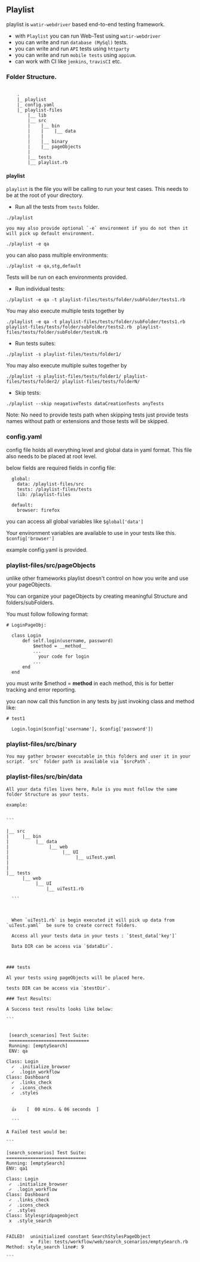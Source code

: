 ## Playlist

playlist is `watir-webdriver` based end-to-end testing framework.

* with `Playlist` you can run Web-Test using `watir-webdriver`
* you can write and run `database (MySql)` tests.
* you can write and run `API` tests using `httparty`
* you can write and run `mobile tests` using `appium`.
* can work with CI like `jenkins`, `travisCI` etc.

### Folder Structure.

  ```

      .
      |_ playlist
      |_ config.yaml
      |_ playlist-files
          |__ lib
          |__ src
          |    |__ bin
          |    |    |__ data
          |    |
          |    |__ binary
          |    |__ pageObjects
          |
          |__ tests
          |__ playlist.rb

   ```


#### playlist

`playlist` is the file you will be calling to run your test cases. This needs to be at the root of your directory.

* Run all the tests from `tests` folder.

` ./playlist `

    you may also provide optional `-e` environment if you do not then it will pick up default environment.

` ./playlist -e qa `

you can also pass multiple environments:

` ./playlist -e qa,stg,default `

Tests will be run on each environments provided.


* Run individual tests:

 ` ./playlist -e qa -t playlist-files/tests/folder/subFolder/tests1.rb `

 You may also execute multiple tests together by


 ```
 ./playlist -e qa -t playlist-files/tests/folder/subFolder/tests1.rb playlist-files/tests/folder/subFolder/tests2.rb  playlist-files/tests/folder/subFolder/testsN.rb

  ```

  * Run tests suites:

  ` ./playlist -s playlist-files/tests/folder1/ `


  You may also execute multiple suites together by


  ```
  ./playlist -s playlist-files/tests/folder1/ playlist-files/tests/folder2/ playlist-files/tests/folderN/

  ```

  * Skip tests:

  ``` ./playlist --skip neagativeTests dataCreationTests anyTests ```

  Note: No need to provide tests path when skipping tests just provide tests names without path or extensions and those tests will be skipped.


### config.yaml

  config file holds all everything level and global data in yaml format. This file also needs to be placed at root level.

  below fields are required fields in config file:

  ```
    global:
      data: /playlist-files/src
      tests: /playlist-files/tests
      lib: /playlist-files

    default:
      browser: firefox

  ```

  you can access all global variables like `$global['data']`

  Your environment variables are available to use in your tests like this. `$config['browser']`

  example config.yaml is provided.



  ### playlist-files/src/pageObjects


  unlike other frameworks playlist doesn't control on how you write and use your pageObjects.

  You can organize your pageObjects by creating meaningful Structure and folders/subFolders.

  You must follow following format:

  ```
  # LoginPageObj:

    class Login
        def self.login(username, password)
            $method = __method__
            ...
              your code for login
            ...  
        end
    end

  ```

  you must write $method = __method__  in each method, this is for better tracking and error reporting.
  
  you can now call this function in any tests by just invoking class and method like:

  ```
  # test1

    Login.login($config['username'], $config['password'])

  ```





  ### playlist-files/src/binary

    You may gather browser executable in this folders and user it in your script. `src` folder path is available via `$srcPath`.




  ### playlist-files/src/bin/data

    All your data files lives here, Rule is you must follow the same folder Structure as your tests.

    example:


    ```

    |__ src
    |     |__ bin
    |          |__ data
    |               |__ web
    |                    |__ UI
    |                         |__ uiTest.yaml
    |
    |
    |__ tests
          |__ web
               |__ UI
                   |__ uiTest1.rb

      ```



      When `uiTest1.rb` is begin executed it will pick up data from `uiTest.yaml`  be sure to create correct folders.

      Access all your tests data in your tests : `$test_data['key']`

      Data DIR can be access via `$dataDir`.



    ### tests

    Al your tests using pageObjects will be placed here.

    tests DIR can be access via `$testDir`.

    ### Test Results:

    A Success test results looks like below:

    ```


     [search_scenarios] Test Suite:
     ==============================
     Running: [emptySearch]
     ENV: qa

    Class: Login
      ✓  .initialize_browser
      ✓  .login_workflow
    Class: Dashboard
      ✓  .links_check
      ✓  .icons_check
      ✓  .styles


      👍    [  00 mins. & 06 seconds  ]

      ```

    A Failed test would be:

    ```

    [search_scenarios] Test Suite:
    ==============================
    Running: [emptySearch]
    ENV: qa1

    Class: Login
     ✓  .initialize_browser
     ✓  .login_workflow
    Class: Dashboard
     ✓  .links_check
     ✓  .icons_check
     ✓  .styles
    Class: Stylesgridpageobject
     x  .style_search


    FAILED!  uninitialized constant SearchStylesPageObject
             ✕  File: tests/workflow/web/search_scenarios/emptySearch.rb  Method: style_search line#: 9

    ```
